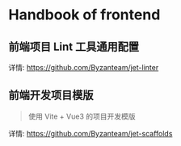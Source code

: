 # Handbook of frontend

## 前端项目 Lint 工具通用配置

详情: https://github.com/Byzanteam/jet-linter

## 前端开发项目模版

> 使用 Vite + Vue3 的项目开发模版

详情: https://github.com/Byzanteam/jet-scaffolds
